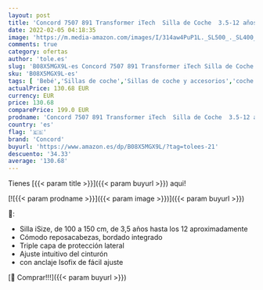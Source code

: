 ```yaml
---
layout: post
title: 'Concord 7507 891 Transformer iTech  Silla de Coche  3.5-12 años  Gris  Cloud Gray '
date: 2022-02-05 04:18:35
image: 'https://m.media-amazon.com/images/I/314aw4PuP1L._SL500_._SL400_.jpg'
comments: true
category: ofertas
author: 'tole.es'
slug: 'B08X5MGX9L-es Concord 7507 891 Transformer iTech Silla de Coche 3.5-12...'
sku: 'B08X5MGX9L-es'
tags: [ 'Bebé','Sillas de coche','Sillas de coche y accesorios','coche','concord','de','silla', ]
actualPrice: 130.68 EUR
currency: EUR
price: 130.68
comparePrice: 199.0 EUR
prodname: 'Concord 7507 891 Transformer iTech  Silla de Coche  3.5-12 años  Gris  Cloud Gray '
country: 'es'
flag: '🇪🇸'
brand: 'Concord'
buyurl: 'https://www.amazon.es/dp/B08X5MGX9L/?tag=tolees-21'
descuento: '34.33'
average: '130.68'
---
```


Tienes [{{< param title >}}]({{< param buyurl >}}) aqui!

[![{{< param prodname >}}]({{< param image >}})]({{< param buyurl >}})

🔎:

- Silla iSize, de 100 a 150 cm, de 3,5 años hasta los 12 aproximadamente
- Cómodo reposacabezas, bordado integrado
- Triple capa de protección lateral
- Ajuste intuitivo del cinturón
- con anclaje Isofix de fácil ajuste

[🛒 Comprar!!!]({{< param buyurl >}})
